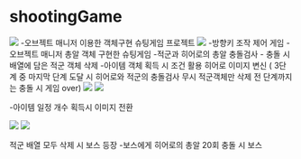 # shootingGame
<img src="https://postfiles.pstatic.net/MjAxOTA1MTNfMzMg/MDAxNTU3NzE1MTQzODEx.ON8r9DyxKTPsW9M7duA6IcTT-MWd8Q3dRM5coOFdpV8g.XBmQsSf11T49TaxURtp2849E2QwLmytzrfOU3aR4YE8g.PNG.kidsgk4/image.png?type=w580"/>
-오브젝트 매니저 이용한 객체구현 슈팅게임 프로젝트

<img src="https://postfiles.pstatic.net/MjAxOTA1MTNfMTg5/MDAxNTU3NzE1MTYzNzEw.f4yc6WnXZqxMfjTxVo4SkERP5MWrkGj1c528g8N7Oywg.DQQgWA0DAOA7AWgNuAEhPumCCBPb5TRfxkEfl5_a0OQg.PNG.kidsgk4/image.png?type=w580"/>
-방향키 조작 제어 게임
-오브젝트 매니저 총알 객체 구현한 슈팅게임
-적군과 히어로의 총알 충돌검사  - 충돌 시 배열에 담은 적군 객체 삭제
-아이템 객체 획득 시 조건 활용 히어로 이미지 변신 ( 3단계 중 마지막 단계 도달 시 히어로와 적군의 충돌검사 무시 적군객체만 삭제 전 단계까지는 충돌 시
게임 over)

<img src="https://postfiles.pstatic.net/MjAxOTA1MTNfMTM4/MDAxNTU3NzE1MjgxNDY2.Uph0ErvD1zrAyqtqdu8gBmniFjhKvk9NFtpC_knVuo8g.dpozsRLu8qcu3vWxGv5m_3ivaVFQMWxRQYwYNIHJ5Jsg.PNG.kidsgk4/image.png?type=w580"/>

<img src="https://postfiles.pstatic.net/MjAxOTA1MTNfMjQ5/MDAxNTU3NzE1NDE4Njky.CIq2tabLldD5cTemBHD7U6oWs0HpooQ1OqEhiqya2Twg.qQITBTWSpUcO5xaMAfjCrSqIUibhN_uijApgzMwcw_wg.PNG.kidsgk4/image.png?type=w580"/>

-아이템 일정 개수 획득시 이미지 전환

<img src="https://postfiles.pstatic.net/MjAxOTA1MTNfMTYw/MDAxNTU3NzE1NDk4NzMw.6UMJlKi1LKUJmyiWYLIXgFQC3T9rayHy-FVUktKbY9sg.fCmSfoRCUj9hY4YAD0uchUH0si7j865L9op0cofIvE0g.PNG.kidsgk4/image.png?type=w580"/>

<img src="https://postfiles.pstatic.net/MjAxOTA1MTNfNjAg/MDAxNTU3NzE4Nzg1MjE4.VZCwfqN_Gic8UM5fT1b71vahHbnUbTZ91lcrpzzBxdsg.vZ3letNdB--JjFF8OllRhD__v86IsaV-E-ZMlI4JR5Ug.PNG.kidsgk4/image.png?type=w580"/>


적군 배열 모두 삭제 시 보스 등장 
-보스에게 히어로의 총알 20회 충돌 시 보스 


